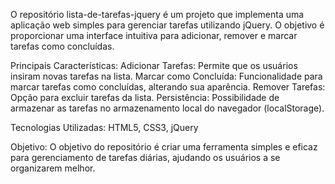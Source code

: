 O repositório lista-de-tarefas-jquery é um projeto que implementa uma aplicação web simples para gerenciar tarefas utilizando jQuery. O objetivo é proporcionar uma interface intuitiva para adicionar, remover e marcar tarefas como concluídas.

Principais Características:
Adicionar Tarefas: Permite que os usuários insiram novas tarefas na lista.
Marcar como Concluída: Funcionalidade para marcar tarefas como concluídas, alterando sua aparência.
Remover Tarefas: Opção para excluir tarefas da lista.
Persistência: Possibilidade de armazenar as tarefas no armazenamento local do navegador (localStorage).

Tecnologias Utilizadas: HTML5, CSS3, jQuery

Objetivo:
O objetivo do repositório é criar uma ferramenta simples e eficaz para gerenciamento de tarefas diárias, ajudando os usuários a se organizarem melhor.

